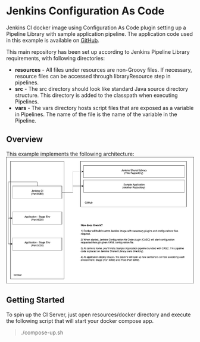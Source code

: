 # Jenkins Configuration As Code
Jenkins CI docker image using Configuration As Code plugin setting up a Pipeline Library with sample application pipeline. The application code used in this example is available on [GitHub](https://github.com/tadeumendonca/express-app-testing-demo).

This main repository has been set up according to Jenkins Pipeline Library requirements, with following directories:
* **resources** - All files under resources are non-Groovy files. If necessary, resource files can be accessed through libraryResource step in pipelines.
* **src** - The src directory should look like standard Java source directory structure. This directory is added to the classpath when executing Pipelines.
* **vars** - The vars directory hosts script files that are exposed as a variable in Pipelines. The name of the file is the name of the variable in the Pipeline.

## Overview
This example implements the following architecture:
![CI Architecture](/resources/images/JenkinsConfigAsCode-Overview.jpg)

## Getting Started
To spin up the CI Server, just open resources/docker directory and execute the following script that will start your docker compose app.
> ./compose-up.sh